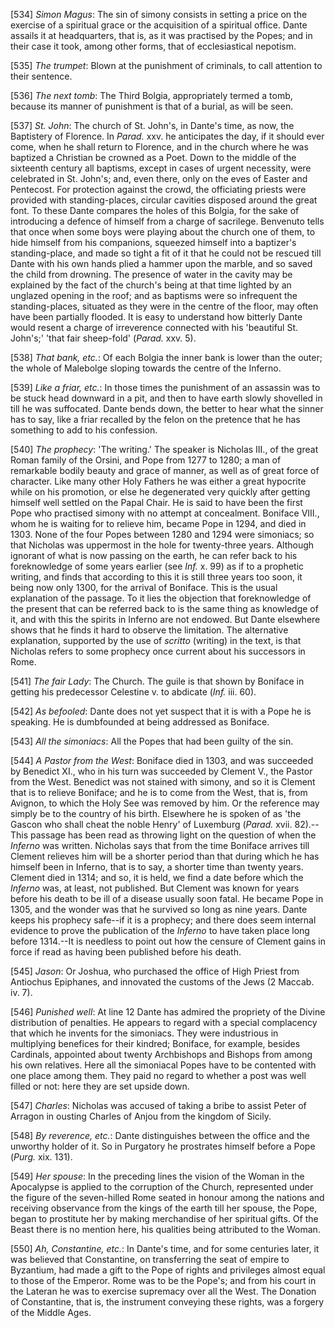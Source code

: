 [534] _Simon Magus_: The sin of simony consists in setting a price on
the exercise of a spiritual grace or the acquisition of a spiritual
office. Dante assails it at headquarters, that is, as it was practised
by the Popes; and in their case it took, among other forms, that of
ecclesiastical nepotism.

[535] _The trumpet_: Blown at the punishment of criminals, to call
attention to their sentence.

[536] _The next tomb_: The Third Bolgia, appropriately termed a tomb,
because its manner of punishment is that of a burial, as will be seen.

[537] _St. John_: The church of St. John's, in Dante's time, as now, the
Baptistery of Florence. In _Parad._ xxv. he anticipates the day, if it
should ever come, when he shall return to Florence, and in the church
where he was baptized a Christian be crowned as a Poet. Down to the
middle of the sixteenth century all baptisms, except in cases of urgent
necessity, were celebrated in St. John's; and, even there, only on the
eves of Easter and Pentecost. For protection against the crowd, the
officiating priests were provided with standing-places, circular
cavities disposed around the great font. To these Dante compares the
holes of this Bolgia, for the sake of introducing a defence of himself
from a charge of sacrilege. Benvenuto tells that once when some boys
were playing about the church one of them, to hide himself from his
companions, squeezed himself into a baptizer's standing-place, and made
so tight a fit of it that he could not be rescued till Dante with his
own hands plied a hammer upon the marble, and so saved the child from
drowning. The presence of water in the cavity may be explained by the
fact of the church's being at that time lighted by an unglazed opening
in the roof; and as baptisms were so infrequent the standing-places,
situated as they were in the centre of the floor, may often have been
partially flooded. It is easy to understand how bitterly Dante would
resent a charge of irreverence connected with his 'beautiful St.
John's;' 'that fair sheep-fold' (_Parad._ xxv. 5).

[538] _That bank, etc._: Of each Bolgia the inner bank is lower than the
outer; the whole of Malebolge sloping towards the centre of the Inferno.

[539] _Like a friar, etc._: In those times the punishment of an assassin
was to be stuck head downward in a pit, and then to have earth slowly
shovelled in till he was suffocated. Dante bends down, the better to
hear what the sinner has to say, like a friar recalled by the felon on
the pretence that he has something to add to his confession.

[540] _The prophecy_: 'The writing.' The speaker is Nicholas III., of
the great Roman family of the Orsini, and Pope from 1277 to 1280; a man
of remarkable bodily beauty and grace of manner, as well as of great
force of character. Like many other Holy Fathers he was either a great
hypocrite while on his promotion, or else he degenerated very quickly
after getting himself well settled on the Papal Chair. He is said to
have been the first Pope who practised simony with no attempt at
concealment. Boniface VIII., whom he is waiting for to relieve him,
became Pope in 1294, and died in 1303. None of the four Popes between
1280 and 1294 were simoniacs; so that Nicholas was uppermost in the hole
for twenty-three years. Although ignorant of what is now passing on the
earth, he can refer back to his foreknowledge of some years earlier (see
_Inf._ x. 99) as if to a prophetic writing, and finds that according to
this it is still three years too soon, it being now only 1300, for the
arrival of Boniface. This is the usual explanation of the passage. To it
lies the objection that foreknowledge of the present that can be
referred back to is the same thing as knowledge of it, and with this the
spirits in Inferno are not endowed. But Dante elsewhere shows that he
finds it hard to observe the limitation. The alternative explanation,
supported by the use of _scritto_ (writing) in the text, is that
Nicholas refers to some prophecy once current about his successors in
Rome.

[541] _The fair Lady_: The Church. The guile is that shown by Boniface
in getting his predecessor Celestine v. to abdicate (_Inf._ iii. 60).

[542] _As befooled_: Dante does not yet suspect that it is with a Pope
he is speaking. He is dumbfounded at being addressed as Boniface.

[543] _All the simoniacs_: All the Popes that had been guilty of the
sin.

[544] _A Pastor from the West_: Boniface died in 1303, and was succeeded
by Benedict XI., who in his turn was succeeded by Clement V., the Pastor
from the West. Benedict was not stained with simony, and so it is
Clement that is to relieve Boniface; and he is to come from the West,
that is, from Avignon, to which the Holy See was removed by him. Or the
reference may simply be to the country of his birth. Elsewhere he is
spoken of as 'the Gascon who shall cheat the noble Henry' of Luxemburg
(_Parad._ xvii. 82).--This passage has been read as throwing light on
the question of when the _Inferno_ was written. Nicholas says that from
the time Boniface arrives till Clement relieves him will be a shorter
period than that during which he has himself been in Inferno, that is to
say, a shorter time than twenty years. Clement died in 1314; and so, it
is held, we find a date before which the _Inferno_ was, at least, not
published. But Clement was known for years before his death to be ill of
a disease usually soon fatal. He became Pope in 1305, and the wonder was
that he survived so long as nine years. Dante keeps his prophecy
safe--if it is a prophecy; and there does seem internal evidence to
prove the publication of the _Inferno_ to have taken place long before
1314.--It is needless to point out how the censure of Clement gains in
force if read as having been published before his death.

[545] _Jason_: Or Joshua, who purchased the office of High Priest from
Antiochus Epiphanes, and innovated the customs of the Jews (2 Maccab.
iv. 7).

[546] _Punished well_: At line 12 Dante has admired the propriety of the
Divine distribution of penalties. He appears to regard with a special
complacency that which he invents for the simoniacs. They were
industrious in multiplying benefices for their kindred; Boniface, for
example, besides Cardinals, appointed about twenty Archbishops and
Bishops from among his own relatives. Here all the simoniacal Popes have
to be contented with one place among them. They paid no regard to
whether a post was well filled or not: here they are set upside down.

[547] _Charles_: Nicholas was accused of taking a bribe to assist Peter
of Arragon in ousting Charles of Anjou from the kingdom of Sicily.

[548] _By reverence, etc._: Dante distinguishes between the office and
the unworthy holder of it. So in Purgatory he prostrates himself before
a Pope (_Purg._ xix. 131).

[549] _Her spouse_: In the preceding lines the vision of the Woman in
the Apocalypse is applied to the corruption of the Church, represented
under the figure of the seven-hilled Rome seated in honour among the
nations and receiving observance from the kings of the earth till her
spouse, the Pope, began to prostitute her by making merchandise of her
spiritual gifts. Of the Beast there is no mention here, his qualities
being attributed to the Woman.

[550] _Ah, Constantine, etc._: In Dante's time, and for some centuries
later, it was believed that Constantine, on transferring the seat of
empire to Byzantium, had made a gift to the Pope of rights and
privileges almost equal to those of the Emperor. Rome was to be the
Pope's; and from his court in the Lateran he was to exercise supremacy
over all the West. The Donation of Constantine, that is, the instrument
conveying these rights, was a forgery of the Middle Ages.

